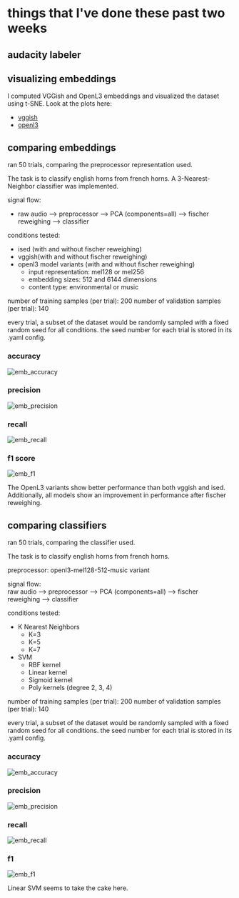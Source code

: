 # things that I've done these past two weeks

## audacity labeler


## visualizing embeddings
I computed VGGish and OpenL3 embeddings and visualized the dataset using t-SNE. Look at the plots here:  

- [vggish](./figs/vggish_tsne.html)
- [openl3](./figs/openl3_tsne.html)


## comparing embeddings

ran 50 trials, comparing the preprocessor representation used. 

The task is to classify english horns from french horns. A 3-Nearest-Neighbor classifier was implemented. 

signal flow:   
- raw audio --> preprocessor --> PCA (components=all) --> fischer reweighing --> classifier

conditions tested:

- ised (with and without fischer reweighing)
- vggish(with and without fischer reweighing)
- openl3 model variants (with and without fischer reweighing)
	- input representation: mel128 or mel256
	- embedding sizes: 512 and 6144 dimensions
	- content type: environmental or music

number of training samples (per trial): 200
number of validation samples (per trial): 140

every trial, a subset of the dataset would be randomly sampled with a fixed random seed for all conditions. the seed number for each trial is stored in its .yaml config.

### accuracy
![emb_accuracy](./figs/embeddings_accuracy.png)

### precision
![emb_precision](./figs/embeddings_precision.png)

### recall
![emb_recall](./figs/embeddings_recall.png)

### f1 score
![emb_f1](./figs/embeddings_f1.png)

The OpenL3 variants show better performance than both vggish and ised. Additionally, all models show an improvement in performance after fischer reweighing. 


## comparing classifiers

ran 50 trials, comparing the classifier used. 

The task is to classify english horns from french horns. 

preprocessor: openl3-mel128-512-music variant

signal flow:  
raw audio --> preprocessor --> PCA (components=all) --> fischer reweighing --> classifier

conditions tested:

- K Nearest Neighbors 
	- K=3 
	- K=5
	- K=7
- SVM
	- RBF kernel
	- Linear kernel
	- Sigmoid kernel
	- Poly kernels (degree 2, 3, 4)

number of training samples (per trial): 200
number of validation samples (per trial): 140

every trial, a subset of the dataset would be randomly sampled with a fixed random seed for all conditions. the seed number for each trial is stored in its .yaml config.

### accuracy
![emb_accuracy](./figs/classifiers_accuracy.png)

### precision
![emb_precision](./figs/classifiers_precision.png)

### recall
![emb_recall](./figs/classifiers_recall.png)

### f1 
![emb_f1](./figs/classifiers_f1.png)


Linear SVM seems to take the cake here. 
